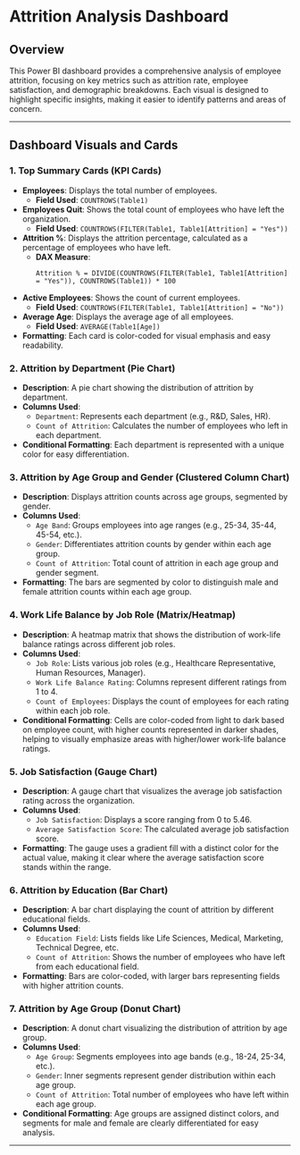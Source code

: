 # Attrition Analysis Dashboard

## Overview
This Power BI dashboard provides a comprehensive analysis of employee attrition, focusing on key metrics such as attrition rate, employee satisfaction, and demographic breakdowns. Each visual is designed to highlight specific insights, making it easier to identify patterns and areas of concern.

---

## Dashboard Visuals and Cards

### 1. **Top Summary Cards (KPI Cards)**
   - **Employees**: Displays the total number of employees.
     - **Field Used**: `COUNTROWS(Table1)`
   - **Employees Quit**: Shows the total count of employees who have left the organization.
     - **Field Used**: `COUNTROWS(FILTER(Table1, Table1[Attrition] = "Yes"))`
   - **Attrition %**: Displays the attrition percentage, calculated as a percentage of employees who have left.
     - **DAX Measure**:
       ```DAX
       Attrition % = DIVIDE(COUNTROWS(FILTER(Table1, Table1[Attrition] = "Yes")), COUNTROWS(Table1)) * 100
       ```
   - **Active Employees**: Shows the count of current employees.
     - **Field Used**: `COUNTROWS(FILTER(Table1, Table1[Attrition] = "No"))`
   - **Average Age**: Displays the average age of all employees.
     - **Field Used**: `AVERAGE(Table1[Age])`
   - **Formatting**: Each card is color-coded for visual emphasis and easy readability.

### 2. **Attrition by Department (Pie Chart)**
   - **Description**: A pie chart showing the distribution of attrition by department.
   - **Columns Used**:
     - `Department`: Represents each department (e.g., R&D, Sales, HR).
     - `Count of Attrition`: Calculates the number of employees who left in each department.
   - **Conditional Formatting**: Each department is represented with a unique color for easy differentiation.

### 3. **Attrition by Age Group and Gender (Clustered Column Chart)**
   - **Description**: Displays attrition counts across age groups, segmented by gender.
   - **Columns Used**:
     - `Age Band`: Groups employees into age ranges (e.g., 25-34, 35-44, 45-54, etc.).
     - `Gender`: Differentiates attrition counts by gender within each age group.
     - `Count of Attrition`: Total count of attrition in each age group and gender segment.
   - **Formatting**: The bars are segmented by color to distinguish male and female attrition counts within each age group.

### 4. **Work Life Balance by Job Role (Matrix/Heatmap)**
   - **Description**: A heatmap matrix that shows the distribution of work-life balance ratings across different job roles.
   - **Columns Used**:
     - `Job Role`: Lists various job roles (e.g., Healthcare Representative, Human Resources, Manager).
     - `Work Life Balance Rating`: Columns represent different ratings from 1 to 4.
     - `Count of Employees`: Displays the count of employees for each rating within each job role.
   - **Conditional Formatting**: Cells are color-coded from light to dark based on employee count, with higher counts represented in darker shades, helping to visually emphasize areas with higher/lower work-life balance ratings.

### 5. **Job Satisfaction (Gauge Chart)**
   - **Description**: A gauge chart that visualizes the average job satisfaction rating across the organization.
   - **Columns Used**:
     - `Job Satisfaction`: Displays a score ranging from 0 to 5.46.
     - `Average Satisfaction Score`: The calculated average job satisfaction score.
   - **Formatting**: The gauge uses a gradient fill with a distinct color for the actual value, making it clear where the average satisfaction score stands within the range.

### 6. **Attrition by Education (Bar Chart)**
   - **Description**: A bar chart displaying the count of attrition by different educational fields.
   - **Columns Used**:
     - `Education Field`: Lists fields like Life Sciences, Medical, Marketing, Technical Degree, etc.
     - `Count of Attrition`: Shows the number of employees who have left from each educational field.
   - **Formatting**: Bars are color-coded, with larger bars representing fields with higher attrition counts.

### 7. **Attrition by Age Group (Donut Chart)**
   - **Description**: A donut chart visualizing the distribution of attrition by age group.
   - **Columns Used**:
     - `Age Group`: Segments employees into age bands (e.g., 18-24, 25-34, etc.).
     - `Gender`: Inner segments represent gender distribution within each age group.
     - `Count of Attrition`: Total number of employees who have left within each age group.
   - **Conditional Formatting**: Age groups are assigned distinct colors, and segments for male and female are clearly differentiated for easy analysis.

---


